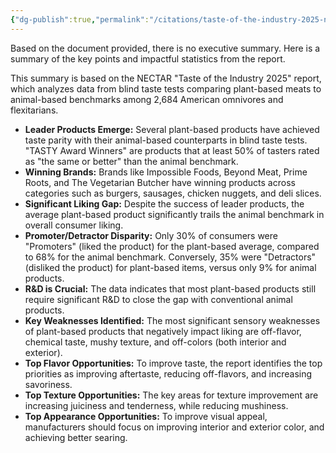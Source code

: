 ```yaml
---
{"dg-publish":true,"permalink":"/citations/taste-of-the-industry-2025-nectar/","created":"2025-10-23T17:42:44.780+01:00","updated":"2025-10-23T17:42:44.781+01:00"}
---
```



Based on the document provided, there is no executive summary. Here is a summary of the key points and impactful statistics from the report.

This summary is based on the NECTAR "Taste of the Industry 2025" report, which analyzes data from blind taste tests comparing plant-based meats to animal-based benchmarks among 2,684 American omnivores and flexitarians.

*   **Leader Products Emerge:** Several plant-based products have achieved taste parity with their animal-based counterparts in blind taste tests. "TASTY Award Winners" are products that at least 50% of tasters rated as "the same or better" than the animal benchmark.
*   **Winning Brands:** Brands like Impossible Foods, Beyond Meat, Prime Roots, and The Vegetarian Butcher have winning products across categories such as burgers, sausages, chicken nuggets, and deli slices.
*   **Significant Liking Gap:** Despite the success of leader products, the average plant-based product significantly trails the animal benchmark in overall consumer liking.
*   **Promoter/Detractor Disparity:** Only 30% of consumers were "Promoters" (liked the product) for the plant-based average, compared to 68% for the animal benchmark. Conversely, 35% were "Detractors" (disliked the product) for plant-based items, versus only 9% for animal products.
*   **R&D is Crucial:** The data indicates that most plant-based products still require significant R&D to close the gap with conventional animal products.
*   **Key Weaknesses Identified:** The most significant sensory weaknesses of plant-based products that negatively impact liking are off-flavor, chemical taste, mushy texture, and off-colors (both interior and exterior).
*   **Top Flavor Opportunities:** To improve taste, the report identifies the top priorities as improving aftertaste, reducing off-flavors, and increasing savoriness.
*   **Top Texture Opportunities:** The key areas for texture improvement are increasing juiciness and tenderness, while reducing mushiness.
*   **Top Appearance Opportunities:** To improve visual appeal, manufacturers should focus on improving interior and exterior color, and achieving better searing.

